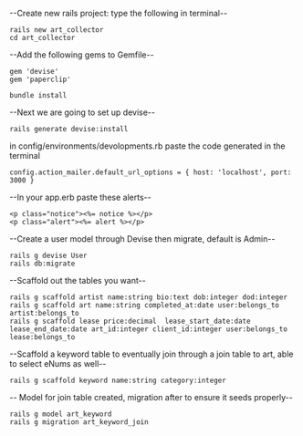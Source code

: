 

--Create new rails project: type the following in terminal--
```
rails new art_collector
cd art_collector
```

--Add the following gems to Gemfile--
```
gem 'devise'
gem 'paperclip'
```
```
bundle install
```

--Next we are going to set up devise--
```
rails generate devise:install
```
in config/environments/devolopments.rb paste the code generated in the terminal
```
config.action_mailer.default_url_options = { host: 'localhost', port: 3000 }
```
--In your app.erb paste these alerts--
```
<p class="notice"><%= notice %></p>
<p class="alert"><%= alert %></p>
```

--Create a user model through Devise then migrate, default is Admin--

```
rails g devise User
rails db:migrate
```


--Scaffold out the tables you want--
```
rails g scaffold artist name:string bio:text dob:integer dod:integer
rails g scaffold art name:string completed_at:date user:belongs_to artist:belongs_to
rails g scaffold lease price:decimal  lease_start_date:date lease_end_date:date art_id:integer client_id:integer user:belongs_to lease:belongs_to
```

--Scaffold a keyword table to eventually join through a join table to art, able to select eNums as well--
```
rails g scaffold keyword name:string category:integer
```

-- Model for join table created, migration after to ensure it seeds properly--
```
rails g model art_keyword
rails g migration art_keyword_join
```
